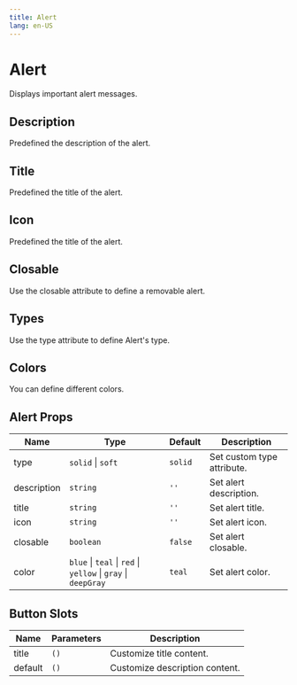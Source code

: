 ```yaml
---
title: Alert
lang: en-US
---
```


# Alert

Displays important alert messages.

## Description

Predefined the description of the alert.

<demo src="../../../example/alert/description.vue"></demo>

## Title

Predefined the title of the alert.

<demo src="../../../example/alert/title.vue"></demo>

## Icon

Predefined the title of the alert.

<demo src="../../../example/alert/icon.vue"></demo>

## Closable

Use the closable attribute to define a removable alert.

<demo src="../../../example/alert/closable.vue"></demo>

## Types

Use the type attribute to define Alert's type.

<demo src="../../../example/alert/types.vue"></demo>

## Colors

You can define different colors.

<demo src="../../../example/alert/colors.vue"></demo>

## Alert Props

| Name        | Type                                                           | Default   | Description                |
| ----------- | -------------------------------------------------------------- | --------- | -------------------------- |
| type        | `solid` \| `soft`                                              | `solid`   | Set custom type attribute. |
| description | `string`                                                       | `''`      | Set alert description.     |
| title       | `string`                                                       | `''`      | Set alert title.           |
| icon        | `string`                                                       | `''`      | Set alert icon.            |
| closable    | `boolean`                                                      | `false`   | Set alert closable.        |
| color       | `blue` \| `teal` \| `red` \| `yellow` \| `gray` \| `deepGray`  | `teal`    | Set alert color.           |

## Button Slots

| Name    | Parameters | Description                    |
| ------- | ---------- | ------------------------------ |
| title   | `()`       | Customize title content.       |
| default | `()`       | Customize description content. |
